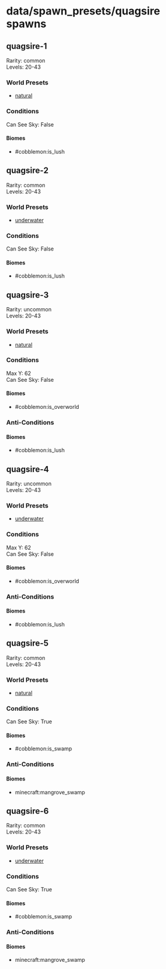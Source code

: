 # data/spawn_presets/quagsire spawns  
  
## quagsire-1  
Rarity: common  
Levels: 20-43  
  
### World Presets  
* [natural](/data/world_presets/natural.md)  
  
### Conditions  
Can See Sky: False  
  
#### Biomes  
  * #cobblemon:is_lush
  
  
## quagsire-2  
Rarity: common  
Levels: 20-43  
  
### World Presets  
* [underwater](/data/world_presets/underwater.md)  
  
### Conditions  
Can See Sky: False  
  
#### Biomes  
  * #cobblemon:is_lush
  
  
## quagsire-3  
Rarity: uncommon  
Levels: 20-43  
  
### World Presets  
* [natural](/data/world_presets/natural.md)  
  
### Conditions  
Max Y: 62  
Can See Sky: False  
  
#### Biomes  
  * #cobblemon:is_overworld
  
  
### Anti-Conditions  
  
#### Biomes  
  * #cobblemon:is_lush
  
  
## quagsire-4  
Rarity: uncommon  
Levels: 20-43  
  
### World Presets  
* [underwater](/data/world_presets/underwater.md)  
  
### Conditions  
Max Y: 62  
Can See Sky: False  
  
#### Biomes  
  * #cobblemon:is_overworld
  
  
### Anti-Conditions  
  
#### Biomes  
  * #cobblemon:is_lush
  
  
## quagsire-5  
Rarity: common  
Levels: 20-43  
  
### World Presets  
* [natural](/data/world_presets/natural.md)  
  
### Conditions  
Can See Sky: True  
  
#### Biomes  
  * #cobblemon:is_swamp
  
  
### Anti-Conditions  
  
#### Biomes  
  * minecraft:mangrove_swamp
  
  
## quagsire-6  
Rarity: common  
Levels: 20-43  
  
### World Presets  
* [underwater](/data/world_presets/underwater.md)  
  
### Conditions  
Can See Sky: True  
  
#### Biomes  
  * #cobblemon:is_swamp
  
  
### Anti-Conditions  
  
#### Biomes  
  * minecraft:mangrove_swamp
  
